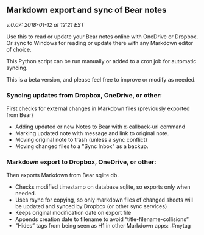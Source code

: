 ## Markdown export and sync of Bear notes
_v.0.07: 2018-01-12 at 12:21 EST_

Use this to read or update your Bear notes online with OneDrive or Dropbox. Or sync to Windows for reading or update there with any Markdown editor of choice.

This Python script can be run manually or added to a cron job for automatic syncing.

This is a beta version, and please feel free to improve or modify as needed. 

### Syncing updates from Dropbox, OneDrive, or other:
First checks for external changes in Markdown files (previously exported from Bear)
* Adding updated or new Notes to Bear with x-callback-url command
* Marking updated note with message and link to original note.
* Moving original note to trash (unless a sync conflict)
* Moving changed files to a "Sync Inbox" as a backup. 

### Markdown export to Dropbox, OneDrive, or other:
Then exports Markdown from Bear sqlite db.
* Checks modified timestamp on database.sqlite, so exports only when needed.
* Uses rsync for copying, so only markdown files of changed sheets will be updated and synced by Dropbox (or other sync services)
* Keeps original modification date on export file
* Appends creation date to filename to avoid “title-filename-collisions”
* "Hides” tags from being seen as H1 in other Markdown apps: .#mytag


